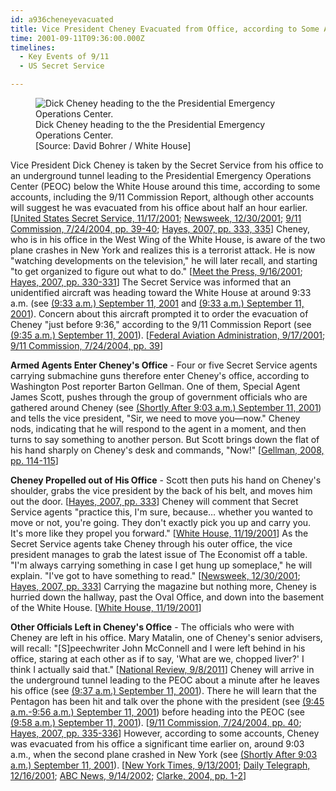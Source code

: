 ```yaml
---
id: a936cheneyevacuated
title: Vice President Cheney Evacuated from Office, according to Some Accounts
time: 2001-09-11T09:36:00.000Z
timelines:
  - Key Events of 9/11
  - US Secret Service

---
```


<figure class="image">
  <img alt="Dick Cheney heading to the the Presidential Emergency Operations Center." src="http://cdn.historycommons.org/images/events/Cheney_Evacuated_2050081722-45852.jpg" />
  <figcaption>Dick Cheney heading to the the Presidential Emergency Operations Center.<br>[Source: David Bohrer / White House]</figure>
</figure>

Vice President Dick Cheney is taken by the Secret Service from his office to an underground tunnel leading to the Presidential Emergency Operations Center (PEOC) below the White House around this time, according to some accounts, including the 9/11 Commission Report, although other accounts will suggest he was evacuated from his office about half an hour earlier. [[United States Secret Service, 11/17/2001][1]; [Newsweek, 12/30/2001][2]; [9/11 Commission, 7/24/2004, pp. 39-40][3]; [Hayes, 2007, pp. 333, 335][4]] Cheney, who is in his office in the West Wing of the White House, is aware of the two plane crashes in New York and realizes this is a terrorist attack. He is now "watching developments on the television," he will later recall, and starting "to get organized to figure out what to do." [[Meet the Press, 9/16/2001][5]; [Hayes, 2007, pp. 330-331][4]] The Secret Service was informed that an unidentified aircraft was heading toward the White House at around 9:33 a.m. (see [(9:33 a.m.) September 11, 2001](/timeline/#a933dullescontacts) and [(9:33 a.m.) September 11, 2001](/timeline/#a933reagancalls)). Concern about this aircraft prompted it to order the evacuation of Cheney "just before 9:36," according to the 9/11 Commission Report (see [(9:35 a.m.) September 11, 2001](/timeline/#a935immediateevacuation)). [[Federal Aviation Administration, 9/17/2001][6]; [9/11 Commission, 7/24/2004, pp. 39][3]]

**Armed Agents Enter Cheney's Office** - Four or five Secret Service agents carrying submachine guns therefore enter Cheney's office, according to Washington Post reporter Barton Gellman. One of them, Special Agent James Scott, pushes through the group of government officials who are gathered around Cheney (see [(Shortly After 9:03 a.m.) September 11, 2001](/timeline/#a903cheneysoffice)) and tells the vice president, "Sir, we need to move you—now." Cheney nods, indicating that he will respond to the agent in a moment, and then turns to say something to another person. But Scott brings down the flat of his hand sharply on Cheney's desk and commands, "Now!" [[Gellman, 2008, pp. 114-115][7]]

**Cheney Propelled out of His Office** - Scott then puts his hand on Cheney's shoulder, grabs the vice president by the back of his belt, and moves him out the door. [[Hayes, 2007, pp. 333][4]] Cheney will comment that Secret Service agents "practice this, I'm sure, because… whether you wanted to move or not, you're going. They don't exactly pick you up and carry you. It's more like they propel you forward." [[White House, 11/19/2001][8]] As the Secret Service agents take Cheney through his outer office, the vice president manages to grab the latest issue of The Economist off a table. "I'm always carrying something in case I get hung up someplace," he will explain. "I've got to have something to read." [[Newsweek, 12/30/2001][2]; [Hayes, 2007, pp. 333][4]] Carrying the magazine but nothing more, Cheney is hurried down the hallway, past the Oval Office, and down into the basement of the White House. [[White House, 11/19/2001][8]]

**Other Officials Left in Cheney's Office** - The officials who were with Cheney are left in his office. Mary Matalin, one of Cheney's senior advisers, will recall: "[S]peechwriter John McConnell and I were left behind in his office, staring at each other as if to say, 'What are we, chopped liver?' I think I actually said that." [[National Review, 9/8/2011][9]] Cheney will arrive in the underground tunnel leading to the PEOC about a minute after he leaves his office (see [(9:37 a.m.) September 11, 2001](/timeline/#a937cheneyintunnel)). There he will learn that the Pentagon has been hit and talk over the phone with the president (see [(9:45 a.m.-9:56 a.m.) September 11, 2001](/timeline/#a937stayaway)) before heading into the PEOC (see [(9:58 a.m.) September 11, 2001](/timeline/#a958cheneysenterpeoc)). [[9/11 Commission, 7/24/2004, pp. 40][3]; [Hayes, 2007, pp. 335-336][4]] However, according to some accounts, Cheney was evacuated from his office a significant time earlier on, around 9:03 a.m., when the second plane crashed in New York (see [(Shortly After 9:03 a.m.) September 11, 2001](#a910tobunker)). [[New York Times, 9/13/2001][10]; [Daily Telegraph, 12/16/2001][11]; [ABC News, 9/14/2002][12]; [Clarke, 2004, pp. 1-2][13]]

[1]: https://nsarchive2.gwu.edu//NSAEBB/NSAEBB358a/doc22.pdf
[2]: https://www.newsweek.com/day-changed-america-148319
[3]: https://web.archive.org/web/20041020144854/http://www.decloah.com/mirrors/9-11/911_Report.txt
[4]: https://www.amazon.com/Cheney-Americas-Powerful-Controversial-President/dp/0060723467
[5]: https://georgewbush-whitehouse.archives.gov/vicepresident/news-speeches/speeches/vp20010916.html
[6]: https://nsarchive2.gwu.edu//NSAEBB/NSAEBB165/faa7.pdf
[7]: https://www.amazon.com/Angler-Cheney-Presidency-Barton-Gellman/dp/1594201862
[8]: https://www.scribd.com/document/16869695/NY-B9-Farmer-Misc-WH-1-of-3-Fdr-11-19-01-Newsweek-Interview-of-Cheney-450
[9]: https://web.archive.org/web/20150922030408/http://www.nationalreview.com/node/276536/print
[10]: https://www.nytimes.com/2001/09/13/opinion/essay-inside-the-bunker.html
[11]: https://www.telegraph.co.uk/news/worldnews/northamerica/usa/1365455/Revealed-what-really-went-on-during-Bushs-missing-hours.html
[12]: https://web.archive.org/web/20021003222152/http://abcnews.go.com/onair/DailyNews/sept11_moments_2.html
[13]: https://www.amazon.com/Against-All-Enemies-Inside-Americas/dp/0743260244
